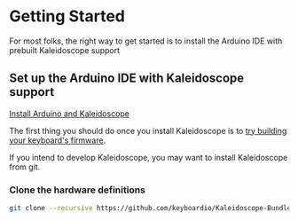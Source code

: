# Getting Started

For most folks, the right way to get started is to install the Arduino IDE with prebuilt Kaleidoscope support

## Set up the Arduino IDE with Kaleidoscope support

[Install Arduino and Kaleidoscope](setup_toolchain)

The first thing you should do once you install Kaleidoscope is to [try building your keyboard's firmware](build_default_firmware).

If you intend to develop Kaleidoscope, you may want to install Kaleidoscope from git.

### Clone the hardware definitions
```sh
git clone --recursive https://github.com/keyboardio/Kaleidoscope-Bundle-Keyboardio.git keyboardio
```
